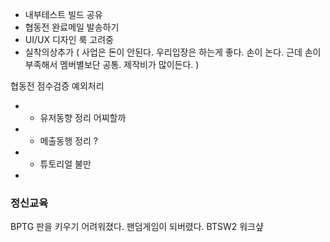 

- 내부테스트 빌드 공유 
- 협동전 완료메일 발송하기
- UI/UX 디자인 룩 고려중
- 실착의상추가 ( 사업은 돈이 안된다. 우리입장은 하는게 좋다. 손이 논다. 근데 손이 부족해서 멤버별보단 공통. 제작비가 많이든다. )


협동전 점수검증 예외처리 


- - 유저동향 정리 어찌할까
- - 메출동행 정리 ?
- - 튜토리얼 불만 
- 


### 정신교육
BPTG 판을 키우기 어려워졌다. 팬덤게임이 되버렸다.
BTSW2 워크샾